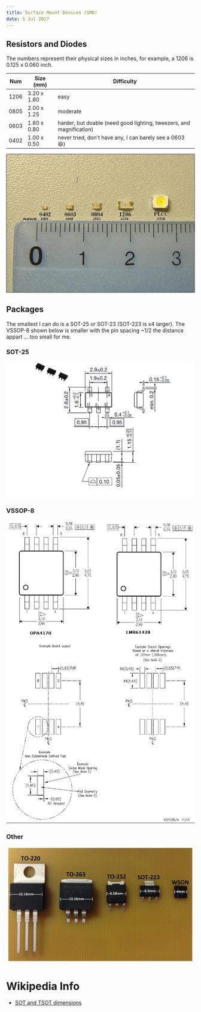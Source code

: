 ```yaml
---
title: Surface Mount Devices (SMD)
date: 5 Jul 2017
---
```


## Resistors and Diodes

The numbers represent their physical sizes in inches, for example,
a 1206 is 0.125 x 0.060 inch.

| Num  | Size (mm)   | Difficulty                                                           |
|------|-------------|----------------------------------------------------------------------|
| 1206 | 3.20 x 1.60 | easy                                                                 |
| 0805 | 2.00 x 1.25 | moderate                                                             |
| 0603 | 1.60 x 0.80 | harder, but doable (need good lighting, tweezers, and magnification) |
| 0402 | 1.00 x 0.50 | never tried, don't have any, I can barely see a 0603 :smile:)        |


![](smd-1.jpg)

## Packages

The smallest I can do is a SOT-25 or SOT-23 (SOT-223 is x4 larger). The
VSSOP-8 shown below is smaller with the pin spacing ~1/2 the distance
appart ... too small for me.

### SOT-25

![](sot_25a_e.gif)

### VSSOP-8

![](vssop8.png)
![](vssop8-land-pattern.png)

### Other

![](smd-3.png)


# Wikipedia Info

- [SOT and TSOT dimensions](https://en.wikipedia.org/wiki/Small-outline_transistor)
